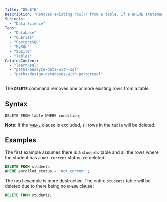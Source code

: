 ```yaml
---
Title: "DELETE"
Description: "Removes existing row(s) from a table. If a WHERE statement is excluded, all rows in the table will be deleted."
Subjects:
  - "Data Science"
Tags:
  - "Database"
  - "Queries"
  - "PostgreSQL"
  - "MySQL"
  - "SQLite"
  - "Tables"
CatalogContent:
  - "learn-sql"
  - "paths/analyze-data-with-sql"
  - "paths/design-databases-with-postgresql"
---
```


The **`DELETE`** command removes one or more existing rows from a table.

## Syntax

```pseudo
DELETE FROM table WHERE condition;
```

**Note**: If the [`WHERE`](https://www.codecademy.com/resources/docs/sql/commands/where) clause is excluded, all rows in the `table` will be deleted.

## Examples

The first example assumes there is a `students` table and all the rows where the student has a `not_current` status are deleted:

```sql
DELETE FROM students
WHERE enrolled_status = 'not_current';
```

The next example is more destructive. The entire `students` table will be deleted due to there being no `WHERE` clause:

```sql
DELETE FROM students;
```
